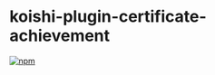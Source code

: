 # koishi-plugin-certificate-achievement

[![npm](https://img.shields.io/npm/v/koishi-plugin-certificate-achievement?style=flat-square)](https://www.npmjs.com/package/koishi-plugin-certificate-achievement)
